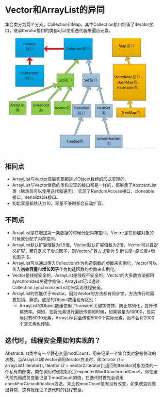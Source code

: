 <!--
 * @Author: ZhXZhao
 * @Date: 2021-04-29 17:16:02
 * @LastEditors: ZhXZhao
 * @LastEditTime: 2021-04-29 18:27:01
 * @Description: file conten
-->

# Vector和ArrayList的异同

集合类分为两个分支，Collection和Map，其中Collection接口继承了Iterator接口，继承Iterator接口的类都可以使用迭代器来遍历元素。
![Collection与Map](img/collection-map.png)

## 相同点
- ArrayList与Vector底层实现都是以Object数组的形式实现的。
- ArrayList与Vector继承的类和实现的接口都是一样的，都继承了AbstractList类（继承后可以使用迭代器遍历），实现了RandomAccess接口，cloneable接口，serializable接口。
- 初始容量都默认为10，容量不够时都会自动扩容。

## 不同点
- ArrayList是在增加第一条数据的时候分配内存空间，Vector是在创建对象的时候就分配了内存空间。
- ArrayList默认扩容倍数为1.5倍，Vector默认扩容倍数为2倍，Vector可以自定义扩容，若自定义了增长因子，则Vector扩容方式变为 $ 新长度=原长度+增长因子 $。
- ArrayList可以通过传入Collection作为构造函数的参数来实例化，Vector可以传入**初始容量**和**增长因子**作为构造函数的参数来实例化。
- Vector是线程安全的，ArrayList是线程不安全的。Vector的大多数方法都用synchronized关键字修饰；ArrayList可以通过Collection.synchronizedList()来实现线程安全。
- ArrayList的性能优于Vector。因为Vector的方法都有同步锁，方法执行时需要加锁、解锁。底层的Object数组也有区别：
  + ArrayList的Object数组使用了transient关键字修饰，防止序列化，提升传输效率。例如，在将元素进行遍历传输的时候，如果容量为10000，但实际只有8000元素，ArrayList只会传输8000个实际元素，而不会将2000个空元素也传输。

## 迭代时，线程安全是如何实现的？
AbstractList类中有一个静态变量modCount，用来记录一个集合类对象被修改的次数。当ArrayList和Vector调用iterator方法时，即Iterator i1 = arrayList1.iterator(); Iterator i2 = vector2.iterator();返回的Iterator对象为类的一个私有内部类，类在调用时便初始化了expectedModCount=modCount，即在迭代前先用成员变量记录下modCount的值，在迭代时首先会调用checkForComodification方法，来比较modCount值有没有改变，如果改变则抛出异常，这样就保证了迭代时的线程安全。

